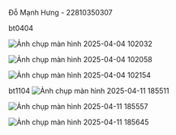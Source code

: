 Đỗ Mạnh Hưng - 22810350307





bt0404




![Ảnh chụp màn hình 2025-04-04 102032](https://github.com/user-attachments/assets/e5c1b682-04aa-419f-b2c7-779275d4cdc8)





![Ảnh chụp màn hình 2025-04-04 102058](https://github.com/user-attachments/assets/c23c1b2a-73e9-447a-b907-828cf6813663)






![Ảnh chụp màn hình 2025-04-04 102154](https://github.com/user-attachments/assets/b4a1f9a8-c716-4bf8-a3c4-53878556d57e)





bt1104
![Ảnh chụp màn hình 2025-04-11 185511](https://github.com/user-attachments/assets/040cb329-468f-4de5-9028-c0720eb15de4)




![Ảnh chụp màn hình 2025-04-11 185557](https://github.com/user-attachments/assets/1766beaf-bbe5-4511-95f2-4af818d250b7)




![Ảnh chụp màn hình 2025-04-11 185645](https://github.com/user-attachments/assets/f7baf6a5-b666-4129-930e-15540cbf78f3)



